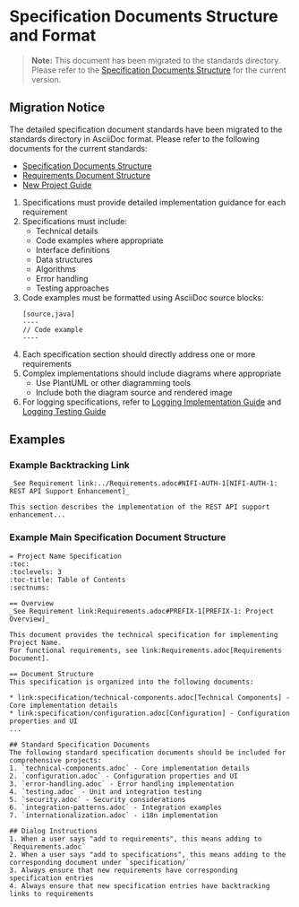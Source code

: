 # Specification Documents Structure and Format

> **Note:** This document has been migrated to the standards directory. Please refer to the [Specification Documents Structure](/standards/requirements/specification-documents.adoc) for the current version.

## Migration Notice
The detailed specification document standards have been migrated to the standards directory in AsciiDoc format. Please refer to the following documents for the current standards:

- [Specification Documents Structure](/standards/requirements/specification-documents.adoc)
- [Requirements Document Structure](/standards/requirements/requirements-document.adoc)
- [New Project Guide](/standards/requirements/new-project-guide.adoc)
1. Specifications must provide detailed implementation guidance for each requirement
2. Specifications must include:
   - Technical details
   - Code examples where appropriate
   - Interface definitions
   - Data structures
   - Algorithms
   - Error handling
   - Testing approaches
3. Code examples must be formatted using AsciiDoc source blocks:
   ```
   [source,java]
   ----
   // Code example
   ----
   ```
4. Each specification section should directly address one or more requirements
5. Complex implementations should include diagrams where appropriate
   - Use PlantUML or other diagramming tools
   - Include both the diagram source and rendered image
6. For logging specifications, refer to [Logging Implementation Guide](../java/logging-implementation.md) and [Logging Testing Guide](../testing/logging-testing.md)

## Examples

### Example Backtracking Link
```
_See Requirement link:../Requirements.adoc#NIFI-AUTH-1[NIFI-AUTH-1: REST API Support Enhancement]_

This section describes the implementation of the REST API support enhancement...
```

### Example Main Specification Document Structure
```
= Project Name Specification
:toc:
:toclevels: 3
:toc-title: Table of Contents
:sectnums:

== Overview
_See Requirement link:Requirements.adoc#PREFIX-1[PREFIX-1: Project Overview]_

This document provides the technical specification for implementing Project Name.
For functional requirements, see link:Requirements.adoc[Requirements Document].

== Document Structure
This specification is organized into the following documents:

* link:specification/technical-components.adoc[Technical Components] - Core implementation details
* link:specification/configuration.adoc[Configuration] - Configuration properties and UI
...

## Standard Specification Documents
The following standard specification documents should be included for comprehensive projects:
1. `technical-components.adoc` - Core implementation details
2. `configuration.adoc` - Configuration properties and UI
3. `error-handling.adoc` - Error handling implementation
4. `testing.adoc` - Unit and integration testing
5. `security.adoc` - Security considerations
6. `integration-patterns.adoc` - Integration examples
7. `internationalization.adoc` - i18n implementation

## Dialog Instructions
1. When a user says "add to requirements", this means adding to `Requirements.adoc`
2. When a user says "add to specifications", this means adding to the corresponding document under `specification/`
3. Always ensure that new requirements have corresponding specification entries
4. Always ensure that new specification entries have backtracking links to requirements
